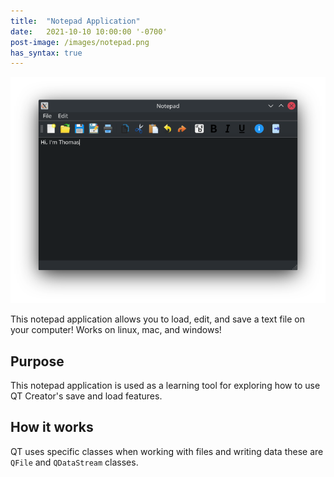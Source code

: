 ```yaml
---
title:  "Notepad Application"
date:   2021-10-10 10:00:00 '-0700'
post-image: /images/notepad.png
has_syntax: true
---
```


<div id="lightgallery">
    <a href="/images/cat.jpg" data-sub-html="Notepad GUI" class="img-ctn large-image">
        <div class="img-wrap">
            <img src="/images/notepad.png">
            <i class="fas fa-search"></i>
        </div>
    </a>
</div>

This notepad application allows you to load, edit, and save a text file on your computer! Works on linux, mac, and windows!

## Purpose
This notepad application is used as a learning tool for exploring how to use QT Creator's save and load features.

## How it works
QT uses specific classes when working with files and writing data these are `QFile` and `QDataStream` classes.
